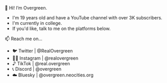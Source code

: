  
 👋  Hi! I’m Overgreen.
 
- I'm 19 years old and have a YouTube channel with over 3K subscribers.
- I'm currently in college.
- If you'd like, talk to me on the platforms below.
 
 📫 Reach me on...
- 🐦 Twitter | @RealOvergreen
- 🤳🏻 Instagram | @realovergreen
- ♪ TikTok | @real.overgreen
- 📞 Discord | @overgreen
- ☁️ Bluesky | @overgreen.neocities.org

<!---
RealOvergreen/RealOvergreen is a ✨ special ✨ repository because its `README.md` (this file) appears on your GitHub profile.
You can click the Preview link to take a look at your changes.
--->
